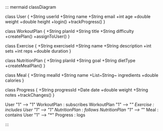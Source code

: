 ::: mermaid
 classDiagram

class User {
  +String userId
  +String name
  +String email
  +int age
  +double weight
  +double height
  +login()
  +trackProgress()
}

class WorkoutPlan {
  +String planId
  +String title
  +String difficulty
  +createPlan()
  +assignToUser()
}

class Exercise {
  +String exerciseId
  +String name
  +String description
  +int sets
  +int reps
  +double duration
}

class NutritionPlan {
  +String planId
  +String goal
  +String dietType
  +createMealPlan()
}

class Meal {
  +String mealId
  +String name
  +List~String~ ingredients
  +double calories
}

class Progress {
  +String progressId
  +Date date
  +double weight
  +String notes
  +trackChanges()
}

User "1" --> "1" WorkoutPlan : subscribes
WorkoutPlan "1" --> "*" Exercise : includes
User "1" --> "1" NutritionPlan : follows
NutritionPlan "1" --> "*" Meal : contains
User "1" --> "*" Progress : logs


:::
